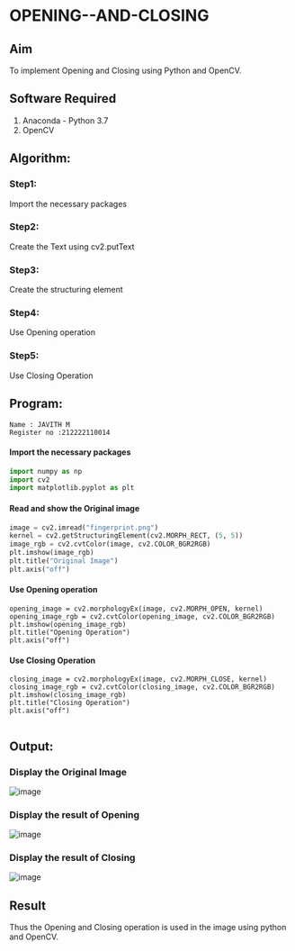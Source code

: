 # OPENING--AND-CLOSING
## Aim
To implement Opening and Closing using Python and OpenCV.

## Software Required
1. Anaconda - Python 3.7
2. OpenCV
## Algorithm:
### Step1:
Import the necessary packages

### Step2:
Create the Text using cv2.putText
### Step3:
Create the structuring element

### Step4:
Use Opening operation

### Step5:
Use Closing Operation



 
## Program:
```
Name : JAVITH M 
Register no :212222110014
```

#### Import the necessary packages

``` Python
import numpy as np
import cv2
import matplotlib.pyplot as plt
```

#### Read and show the Original image

``` Python
image = cv2.imread("fingerprint.png")
kernel = cv2.getStructuringElement(cv2.MORPH_RECT, (5, 5))
image_rgb = cv2.cvtColor(image, cv2.COLOR_BGR2RGB)
plt.imshow(image_rgb)
plt.title("Original Image")
plt.axis("off")
```



#### Use Opening operation

```
opening_image = cv2.morphologyEx(image, cv2.MORPH_OPEN, kernel)
opening_image_rgb = cv2.cvtColor(opening_image, cv2.COLOR_BGR2RGB)
plt.imshow(opening_image_rgb)
plt.title("Opening Operation")
plt.axis("off")
```


#### Use Closing Operation

```
closing_image = cv2.morphologyEx(image, cv2.MORPH_CLOSE, kernel)
closing_image_rgb = cv2.cvtColor(closing_image, cv2.COLOR_BGR2RGB)
plt.imshow(closing_image_rgb)
plt.title("Closing Operation")
plt.axis("off")


```
## Output:

### Display the Original Image

![image](https://github.com/user-attachments/assets/34ad87e0-c6cf-4085-9025-16a32dc420e4)


### Display the result of Opening

![image](https://github.com/user-attachments/assets/705ea6d0-3f5d-4012-b631-e7eb49c06c75)


### Display the result of Closing

![image](https://github.com/user-attachments/assets/36fccd7c-4c08-47d4-a1e3-2a4c051fc9f4)

## Result
Thus the Opening and Closing operation is used in the image using python and OpenCV.
